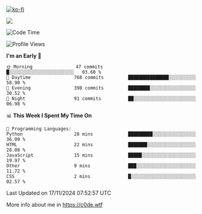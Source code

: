 [![ko-fi](https://ko-fi.com/img/githubbutton_sm.svg)](https://ko-fi.com/Z8Z4Y2LKX)

<a href="https://wakatime.com"><img src="https://wakatime.com/share/@c0dezin/b7f18a7c-ab3a-40b8-8bc7-b1b7bf71f1d6.svg" /></a>

<!--START_SECTION:waka-->
![Code Time](http://img.shields.io/badge/Code%20Time-144%20hrs%2025%20mins-blue)

![Profile Views](http://img.shields.io/badge/Profile%20Views-1-blue)

**I'm an Early 🐤** 

```text
🌞 Morning                47 commits          █░░░░░░░░░░░░░░░░░░░░░░░░   03.60 % 
🌆 Daytime                768 commits         ███████████████░░░░░░░░░░   58.90 % 
🌃 Evening                398 commits         ████████░░░░░░░░░░░░░░░░░   30.52 % 
🌙 Night                  91 commits          ██░░░░░░░░░░░░░░░░░░░░░░░   06.98 % 
```


📊 **This Week I Spent My Time On** 

```text
💬 Programming Languages: 
Python                   28 mins             █████████░░░░░░░░░░░░░░░░   36.09 % 
HTML                     22 mins             ███████░░░░░░░░░░░░░░░░░░   28.08 % 
JavaScript               15 mins             █████░░░░░░░░░░░░░░░░░░░░   19.97 % 
Other                    9 mins              ███░░░░░░░░░░░░░░░░░░░░░░   11.72 % 
CSS                      2 mins              █░░░░░░░░░░░░░░░░░░░░░░░░   02.57 % 
```


 Last Updated on 17/11/2024 07:52:57 UTC
<!--END_SECTION:waka-->

More info about me in https://c0de.wtf
